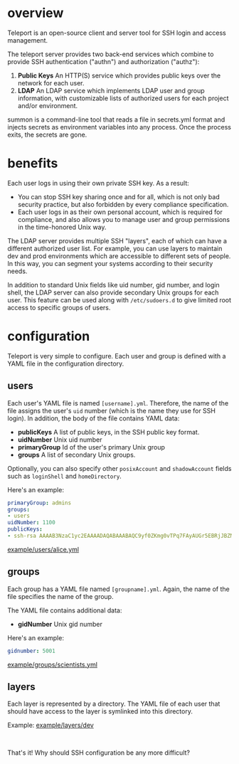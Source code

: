 <h1 id="overview">overview</h1>

Teleport is an open-source client and server tool for SSH login and access management.

The teleport server provides two back-end services which combine to provide
SSH authentication ("authn") and authorization ("authz"):

1. **Public Keys** An HTTP(S) service which provides public keys over the network for each user.
2. **LDAP** An LDAP service which implements LDAP user and group information, with customizable lists
of authorized users for each project and/or environment.

summon is a command-line tool that reads a file in secrets.yml format
and injects secrets as environment variables into any process. Once the
process exits, the secrets are gone.

<h1 id="benefits">benefits</h1>

Each user logs in using their own private SSH key. As a result:

* You can stop SSH key sharing once and for all, which is not only bad security practice, but also
forbidden by every compliance specification.
* Each user logs in as their own personal account, which is required for compliance, and also allows 
you to manage user and group permissions in the time-honored Unix way.

The LDAP server provides multiple SSH "layers", each of which can have a different authorized user
list. For example, you can use layers to maintain dev and prod environments which are accessible to
different sets of people. In this way, you can segment your systems according to their security needs.

In addition to standard Unix fields like uid number, gid number, and login shell, the LDAP server can
also provide secondary Unix groups for each user. This feature can be used along with `/etc/sudoers.d`
to give limited root access to specific groups of users.

<h1 id="configuration">configuration</h1>

Teleport is very simple to configure. Each user and group is defined with a YAML file
in the configuration directory.

## users

Each user's YAML file is named `[username].yml`. Therefore, the name of the file assigns the user's `uid` number
(which is the name they use for SSH login). In addition, the body of the file contains YAML data:

* **publicKeys** A list of public keys, in the SSH public key format.
* **uidNumber** Unix uid number
* **primaryGroup** Id of the user's primary Unix group
* **groups** A list of secondary Unix groups.

Optionally, you can also specify other `posixAccount` and `shadowAccount` fields such as `loginShell`
and `homeDirectory`.

Here's an example: 

```yaml
primaryGroup: admins
groups:
- users
uidNumber: 1100
publicKeys:
- ssh-rsa AAAAB3NzaC1yc2EAAAADAQABAAABAQC9yf0ZKmg0vTPq7FAyAUGr5EBRjJBZM7CBQy9K/1Ryc9cDL6b25d3nVcNNsIa2SYtHvUR8bKeAc6PIEbEdh+aayqCMutRxjRNg4PVb4i7T/OZekziA2Eai4XflNe5RHSPkDk/OcAzP+Q5/4hjyzwoMqTiNsBlXTDCwQaW9nx7q4bSfrQOgMlpERMJVJl3Q/fGQOEI7HFbsetqItUrwmK5Kr0xkCwAk5GyWjN52ADBOMatNEVd+8c7GXzCtM90o+iHAIViUeIUdYajvv7il64kB7tyc+kCjDvvVrgtHRs4RmnlxFxG1EFHyZEfJPX1yJvy8E82FZN7vakJ8nuFlnLRx alice@laptop
```
[example/users/alice.yml](https://github.com/conjurinc/teleport/blob/master/example/users/alice.yml)

## groups

Each group has a YAML file named `[groupname].yml`. Again, the name of the file specifies the name of the group.

The YAML file contains additional data:

* **gidNumber** Unix gid number

Here's an example:

```yaml
gidnumber: 5001
```
[example/groups/scientists.yml](https://github.com/conjurinc/teleport/blob/master/example/groups/scientists.yml)

## layers

Each layer is represented by a directory. The YAML file of each user that should have access to the layer
is symlinked into this directory.

Example: [example/layers/dev](https://github.com/conjurinc/teleport/blob/master/example/layers/dev)

<p>&nbsp;</p>

That's it! Why should SSH configuration be any more difficult?
